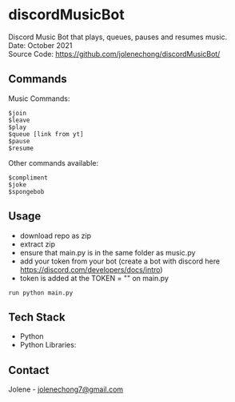 # discordMusicBot
Discord Music Bot that plays, queues, pauses and resumes music. 
<br>
Date: October 2021 <br>
Source Code: https://github.com/jolenechong/discordMusicBot/ <br>

## Commands
Music Commands:
```
$join
$leave
$play
$queue [link from yt]
$pause
$resume
```
Other commands available:

```
$compliment
$joke
$spongebob
```

## Usage
- download repo  as zip
- extract zip
- ensure that main.py is in the same folder as music.py
- add your token from your bot (create a bot with discord here https://discord.com/developers/docs/intro)
- token is added at the  TOKEN = "" on main.py


```
run python main.py
```

## Tech Stack
- Python
- Python Libraries: 

## Contact
Jolene - [jolenechong7@gmail.com](mailto:jolenechong7@gmail.com)
